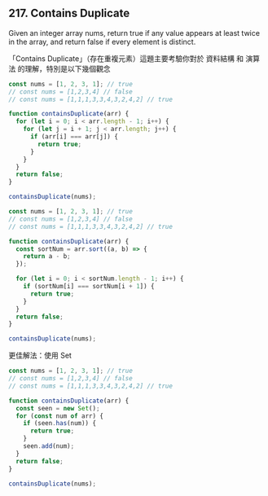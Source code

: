 ## 217. Contains Duplicate

Given an integer array nums, return true if any value appears at least twice in the array, and return false if every element is distinct.

「Contains Duplicate」（存在重複元素）這題主要考驗你對於 資料結構 和 演算法 的理解，特別是以下幾個觀念

```js
const nums = [1, 2, 3, 1]; // true
// const nums = [1,2,3,4] // false
// const nums = [1,1,1,3,3,4,3,2,4,2] // true

function containsDuplicate(arr) {
  for (let i = 0; i < arr.length - 1; i++) {
    for (let j = i + 1; j < arr.length; j++) {
      if (arr[i] === arr[j]) {
        return true;
      }
    }
  }
  return false;
}

containsDuplicate(nums);
```

```js
const nums = [1, 2, 3, 1]; // true
// const nums = [1,2,3,4] // false
// const nums = [1,1,1,3,3,4,3,2,4,2] // true

function containsDuplicate(arr) {
  const sortNum = arr.sort((a, b) => {
    return a - b;
  });

  for (let i = 0; i < sortNum.length - 1; i++) {
    if (sortNum[i] === sortNum[i + 1]) {
      return true;
    }
  }
  return false;
}

containsDuplicate(nums);
```

更佳解法：使用 Set

```js
const nums = [1, 2, 3, 1]; // true
// const nums = [1,2,3,4] // false
// const nums = [1,1,1,3,3,4,3,2,4,2] // true

function containsDuplicate(arr) {
  const seen = new Set();
  for (const num of arr) {
    if (seen.has(num)) {
      return true;
    }
    seen.add(num);
  }
  return false;
}

containsDuplicate(nums);
```
